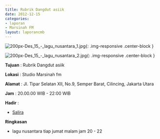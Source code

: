 ```yaml
---
title: Rubrik Dangdut asiik 
date: 2012-12-15
categories:
- laporan
- Marsinah FM
layout: laporancmb
---
```



![200px-Des_15_-_lagu_nusantara_1.jpg](/uploads/200px-Des_15_-_lagu_nusantara_1.jpg){: .img-responsive .center-block }

![200px-Des_15_-_lagu_nusantara_2.jpg](/uploads/200px-Des_15_-_lagu_nusantara_2.jpg){: .img-responsive .center-block }


**Tujuan** : Rubrik Dangdut asiik 

**Lokasi** : Studio Marsinah fm 

**Alamat** : Jl. Tipar Selatan XII, No.9, Semper Barat, Cilincing, Jakarta Utara 

**Jam** : 20.00.00 WIB - 22:00 WIB 

**Hadir** :
* [Salira](http://wiki.ciptamedia.org/wiki/Salira)

**Ringkasan**  
* lagu nusantara tiap jumat malam jam 20 - 22
